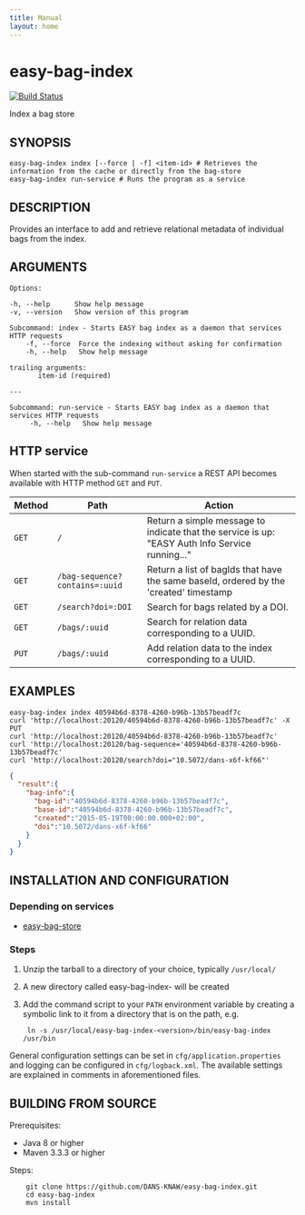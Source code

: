```yaml
---
title: Manual
layout: home
---
```


easy-bag-index
==============
[![Build Status](https://travis-ci.org/DANS-KNAW/easy-bag-index.png?branch=master)](https://travis-ci.org/DANS-KNAW/easy-bag-index)

Index a bag store

SYNOPSIS
--------

    easy-bag-index index [--force | -f] <item-id> # Retrieves the information from the cache or directly from the bag-store
    easy-bag-index run-service # Runs the program as a service

DESCRIPTION
-----------
Provides an interface to add and retrieve relational metadata of individual bags from the index.

ARGUMENTS
---------

    Options:

    -h, --help      Show help message
    -v, --version   Show version of this program

    Subcommand: index - Starts EASY bag index as a daemon that services HTTP requests
        -f, --force  Force the indexing without asking for confirmation
        -h, --help   Show help message

    trailing arguments:
           item-id (required)

    ---

    Subcommand: run-service - Starts EASY bag index as a daemon that services HTTP requests
         -h, --help   Show help message


HTTP service
------------

When started with the sub-command `run-service` a REST API becomes available with HTTP method `GET` and `PUT`.

Method   | Path           | Action
---------|----------------|------------------------------------
`GET`    | `/`            | Return a simple message to indicate that the service is up: "EASY Auth Info Service running..."
`GET`    | `/bag-sequence?contains=:uuid` | Return a list of bagIds that have the same baseId, ordered by the 'created' timestamp
`GET`    | `/search?doi=:DOI`  | Search for bags related by a DOI.
`GET`    | `/bags/:uuid`  | Search for relation data corresponding to a UUID.
`PUT`    | `/bags/:uuid`  | Add relation data to the index corresponding to a UUID.

EXAMPLES
--------

```jshelllanguage
easy-bag-index index 40594b6d-8378-4260-b96b-13b57beadf7c
curl 'http://localhost:20120/40594b6d-8378-4260-b96b-13b57beadf7c' -X PUT
curl 'http://localhost:20120/40594b6d-8378-4260-b96b-13b57beadf7c'
curl 'http://localhost:20120/bag-sequence='40594b6d-8378-4260-b96b-13b57beadf7c'
curl 'http://localhost:20120/search?doi="10.5072/dans-x6f-kf66"'
```

```json
{
  "result":{
    "bag-info":{
      "bag-id":"40594b6d-8378-4260-b96b-13b57beadf7c",
      "base-id":"40594b6d-8378-4260-b96b-13b57beadf7c",
      "created":"2015-05-19T00:00:00.000+02:00",
      "doi":"10.5072/dans-x6f-kf66"
    }
  }
}

```

INSTALLATION AND CONFIGURATION
------------------------------


### Depending on services

* [easy-bag-store](https://github.com/DANS-KNAW/easy-bag-store/)


### Steps

1. Unzip the tarball to a directory of your choice, typically `/usr/local/`
2. A new directory called easy-bag-index-<version> will be created
3. Add the command script to your `PATH` environment variable by creating a symbolic link to it from a directory that is
   on the path, e.g.

        ln -s /usr/local/easy-bag-index-<version>/bin/easy-bag-index /usr/bin


General configuration settings can be set in `cfg/application.properties` and logging can be configured
in `cfg/logback.xml`. The available settings are explained in comments in aforementioned files.



BUILDING FROM SOURCE
--------------------

Prerequisites:

* Java 8 or higher
* Maven 3.3.3 or higher

Steps:

        git clone https://github.com/DANS-KNAW/easy-bag-index.git
        cd easy-bag-index
        mvn install
